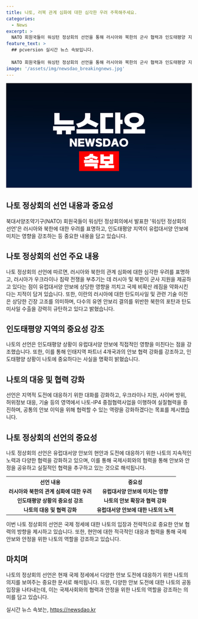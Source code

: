 ```yaml
---
title: 나토, 러북 관계 심화에 대한 심각한 우려 주목해주세요.
categories:
  - News
excerpt: >
  NATO 회원국들이 워싱턴 정상회의 선언을 통해 러시아와 북한의 군사 협력과 인도태평양 지역 안보 문제에 우려를 표명했다. 선언은 러시아의 우크라이나 침략과 북한의 미사일 수출을 강력히 규탄하며, 인태지역 파트너 4개국(IP4)과의 안보 협력을 강조했다. 또한, 나토와 인태지역 파트너들 간의 협력을 강화하고, 공통의 안보 이익을 위한 논의와 협력을 적극 지지한다는 내용을 담고 있다. NATO의 주요 입장과 협력 방향을 담은 이번 선언은 전반적인 국제 안보 상황에 대한 주요 메시지를 담고 있으며, 이러한 내용들이 실질적인 협력과 안보에 대한 관심을 끌 것으로 보인다.
feature_text: >
  ## pcversion 실시간 뉴스 속보입니다.

  NATO 회원국들이 워싱턴 정상회의 선언을 통해 러시아와 북한의 군사 협력과 인도태평양 지역 안보 문제에 우려를 표명했다. 선언은 러시아의 우크라이나 침략과 북한의 미사일 수출을 강력히 규탄하며, 인태지역 파트너 4개국(IP4)과의 안보 협력을 강조했다. 또한, 나토와 인태지역 파트너들 간의 협력을 강화하고, 공통의 안보 이익을 위한 논의와 협력을 적극 지지한다는 내용을 담고 있다. NATO의 주요 입장과 협력 방향을 담은 이번 선언은 전반적인 국제 안보 상황에 대한 주요 메시지를 담고 있으며, 이러한 내용들이 실질적인 협력과 안보에 대한 관심을 끌 것으로 보인다.
image: '/assets/img/newsdao_breakingnews.jpg'
---
```


<p><img src="/assets/img/newsdao_breakingnews.jpg" alt="pcversion 속보" /></p>

<h2>나토 정상회의 선언 내용과 중요성</h2>

<p>북대서양조약기구(NATO) 회원국들이 워싱턴 정상회의에서 발표한 '워싱턴 정상회의 선언'은 러시아와 북한에 대한 우려를 표명하고, 인도태평양 지역이 유럽대서양 안보에 미치는 영향을 강조하는 등 중요한 내용을 담고 있습니다.</p>

<h2>나토 정상회의 선언 주요 내용</h2>

<p data-ke-size="size16">나토 정상회의 선언에 따르면, 러시아와 북한의 관계 심화에 대한 심각한 우려를 표명하고, 러시아가 우크라이나 침략 전쟁을 부추기는 데 러시아 및 북한이 군사 지원을 제공하고 있다는 점이 유럽대서양 안보에 상당한 영향을 끼치고 국제 비확산 레짐을 약화시킨다는 지적이 담겨 있습니다. 또한, 이란의 러시아에 대한 탄도미사일 및 관련 기술 이전은 상당한 긴장 고조를 의미하며, 다수의 유엔 안보리 결의를 위반한 북한의 포탄과 탄도미사일 수출을 강력히 규탄하고 있다고 밝혔습니다.</p>

<h2>인도태평양 지역의 중요성 강조</h2>

<p data-ke-size="size16">나토의 선언은 인도태평양 상황이 유럽대서양 안보에 직접적인 영향을 미친다는 점을 강조했습니다. 또한, 이를 통해 인태지역 파트너 4개국과의 안보 협력 강화를 강조하고, 인도태평양 상황이 나토에 중요하다는 사실을 명확히 밝혔습니다.</p>

<h2>나토의 대응 및 협력 강화</h2>

<p data-ke-size="size16">선언은 지역적 도전에 대응하기 위한 대화를 강화하고, 우크라이나 지원, 사이버 방위, 허위정보 대응, 기술 등의 영역에서 나토-IP4 중점협력사업을 이행하여 실질협력을 증진하며, 공통의 안보 이익을 위해 협력할 수 있는 역량을 강화하겠다는 목표를 제시했습니다.</p>

<h2>나토 정상회의 선언의 중요성</h2>

<p data-ke-size="size16">나토 정상회의 선언은 유럽대서양 안보의 현안과 도전에 대응하기 위한 나토의 지속적인 노력과 다양한 협력을 강화하고 있으며, 이를 통해 국제사회와의 협력을 통해 안보와 안정을 공유하고 실질적인 협력을 추구하고 있는 것으로 해석됩니다.</p>

<table>
  <tr>
    <th>선언 내용</th>
    <th>중요성</th>
  </tr>
  <tr>
    <td style="text-align: center; height: 17px;"><b>러시아와 북한의 관계 심화에 대한 우려</b></td>
    <td style="text-align: center; height: 17px;"><b>유럽대서양 안보에 미치는 영향</b></td>
  </tr>
  <tr>
    <td style="text-align: center; height: 17px;"><b>인도태평양 상황의 중요성 강조</b></td>
    <td style="text-align: center; height: 17px;"><b>나토의 안보 확장과 협력 강화</b></td>
  </tr>
  <tr>
    <td style="text-align: center; height: 17px;"><b>나토의 대응 및 협력 강화</b></td>
    <td style="text-align: center; height: 17px;"><b>유럽대서양 안보에 대한 나토의 노력</b></td>
  </tr>
</table>

<p data-ke-size="size16">이번 나토 정상회의 선언은 국제 정세에 대한 나토의 입장과 전략적으로 중요한 안보 협력의 방향을 제시하고 있습니다. 또한, 현안에 대한 적극적인 대응과 협력을 통해 국제 안보와 안정을 위한 나토의 역할을 강조하고 있습니다.</p>

<h2>마치며</h2>

<p data-ke-size="size16">나토의 정상회의 선언은 현재 국제 정세에서 다양한 안보 도전에 대응하기 위한 나토의 의지를 보여주는 중요한 문서로 해석됩니다. 또한, 다양한 안보 도전에 대한 나토의 공동 입장을 나타내는데, 이는 국제사회와의 협력과 안정을 위한 나토의 역할을 강조하는 의미를 담고 있습니다.</p>
실시간 뉴스 속보는, <a href="https://newsdao.kr" rel="dofollow">https://newsdao.kr</a>


